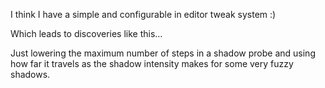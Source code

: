 I think I have a simple and configurable  in editor tweak system :)

Which leads to discoveries like this...

Just lowering the maximum number of steps in a shadow probe and using how far it travels as the shadow intensity makes for some very fuzzy shadows. 